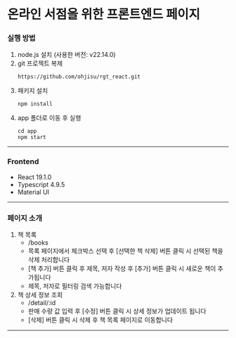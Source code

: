 # 온라인 서점을 위한 프론트엔드 페이지

### 실행 방법
1. node.js 설치 (사용한 버전: v22.14.0)
2. git 프로젝트 복제
    ```
   https://github.com/ohjisu/rgt_react.git
   ```
3. 패키지 설치
   ```
   npm install
   ```
4. app 폴더로 이동 후 실행
   ```
   cd app
   npm start
   ```
---

### Frontend
- React 19.1.0
- Typescript 4.9.5
- Material UI
---

### 페이지 소개
1. 책 목록
    - /books
    - 목록 페이지에서 체크박스 선택 후 [선택한 책 삭제] 버튼 클릭 시 선택된 책을 삭제 처리합니다
    - [책 추가] 버튼 클릭 후 제목, 저자 작성 후 [추가] 버튼 클릭 시 새로운 책이 추가됩니다
    - 제목, 저자로 필터링 검색 가능합니다
2. 책 상세 정보 조회
   - /detail/:id
   - 판매 수량 값 입력 후 [수정] 버튼 클릭 시 상세 정보가 업데이트 됩니다
   - [삭제] 버튼 클릭 시 삭제 후 책 목록 페이지로 이동합니다
---
